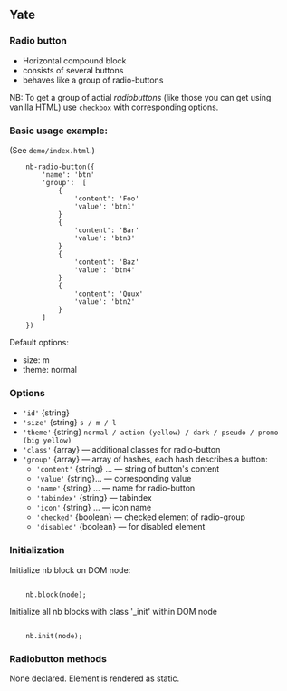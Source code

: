 ## Yate

### Radio button

* Horizontal compound block
* consists of several buttons
* behaves like a group of radio-buttons

NB: To get a group of actial _radiobuttons_ (like those you can get using vanilla HTML) use `checkbox` with corresponding options.

### Basic usage example:

(See `demo/index.html`.)

```
    nb-radio-button({
        'name': 'btn'
        'group':  [
            {
                'content': 'Foo'
                'value': 'btn1'
            }
            {
                'content': 'Bar'
                'value': 'btn3'
            }
            {
                'content': 'Baz'
                'value': 'btn4'
            }
            {
                'content': 'Quux'
                'value': 'btn2'
            }
        ]
    })
```

Default options:

* size: m
* theme: normal

### Options
* `'id'` {string}
* `'size'` {string} `s / m / l`
* `'theme'` {string} `normal / action (yellow) / dark / pseudo / promo (big yellow)`
* `'class'` {array}  — additional classes for radio-button
* `'group'` {array} — array of hashes, each hash describes a button:
    * `'content'` {string} ... — string of button's content
    * `'value'` {string}... — corresponding value
    * `'name'` {string} ... — name for radio-button
    * `'tabindex'` {string} — tabindex
    * `'icon'` {string} ... — icon name
    * `'checked'` {boolean} — checked element of radio-group
    * `'disabled'` {boolean}  — for disabled element

### Initialization

Initialize nb block on DOM node:
```

    nb.block(node);

```

Initialize all nb blocks with class '_init' within DOM node
```

    nb.init(node);

```

### Radiobutton methods

None declared. Element is rendered as static.